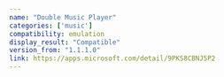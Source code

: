 ```yaml
---
name: "Double Music Player"
categories: ['music']
compatibility: emulation
display_result: "Compatible"
version_from: "1.1.1.0"
link: https://apps.microsoft.com/detail/9PKS8CBNJ5P2
---
```

